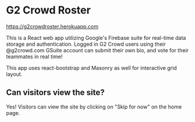 # G2 Crowd Roster

https://g2crowdroster.herokuapp.com

This is a React web app utilizing Google's Firebase suite for real-time data storage and authentication. Logged in G2 Crowd users using their @g2crowd.com GSuite account can submit their own bio, and vote for their teammates in real time!

This app uses react-bootstrap and Masonry as well for interactive grid layout.

## Can visitors view the site?
Yes! Visitors can view the site by clicking on "Skip for now" on the home page.

